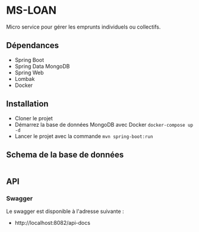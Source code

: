 # MS-LOAN

Micro service pour gérer les emprunts individuels ou collectifs.

## Dépendances

- Spring Boot
- Spring Data MongoDB
- Spring Web
- Lombak
- Docker

## Installation

- Cloner le projet
- Démarrez la base de données MongoDB avec Docker `docker-compose up -d`
- Lancer le projet avec la commande `mvn spring-boot:run`

## Schema de la base de données

```plantuml
```


## API

### Swagger

Le swagger est disponible à l'adresse suivante :
- http://localhost:8082/api-docs